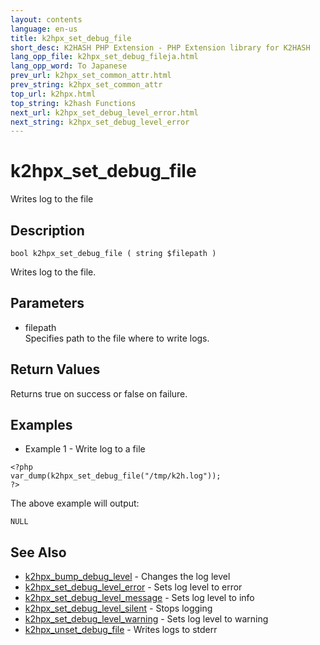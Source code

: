 ```yaml
---
layout: contents
language: en-us
title: k2hpx_set_debug_file
short_desc: K2HASH PHP Extension - PHP Extension library for K2HASH
lang_opp_file: k2hpx_set_debug_fileja.html
lang_opp_word: To Japanese
prev_url: k2hpx_set_common_attr.html
prev_string: k2hpx_set_common_attr
top_url: k2hpx.html
top_string: k2hash Functions
next_url: k2hpx_set_debug_level_error.html
next_string: k2hpx_set_debug_level_error
---
```


# k2hpx_set_debug_file
Writes log to the file

## Description
```
bool k2hpx_set_debug_file ( string $filepath )
```
Writes log to the file. 

## Parameters
- filepath  
Specifies path to the file where to write logs.

## Return Values
Returns true on success or false on failure. 

## Examples
- Example 1 - Write log to a file
```
<?php
var_dump(k2hpx_set_debug_file("/tmp/k2h.log"));
?>
```
The above example will output:
```
NULL
```

## See Also
- [k2hpx_bump_debug_level](k2hpx_bump_debug_level.html) - Changes the log level
- [k2hpx_set_debug_level_error](k2hpx_set_debug_level_error.html) - Sets log level to error
- [k2hpx_set_debug_level_message](k2hpx_set_debug_level_message.html) - Sets log level to info
- [k2hpx_set_debug_level_silent](k2hpx_set_debug_level_silent.html) - Stops logging
- [k2hpx_set_debug_level_warning](k2hpx_set_debug_level_warning.html) - Sets log level to warning
- [k2hpx_unset_debug_file](k2hpx_unset_debug_file.html) - Writes logs to stderr
